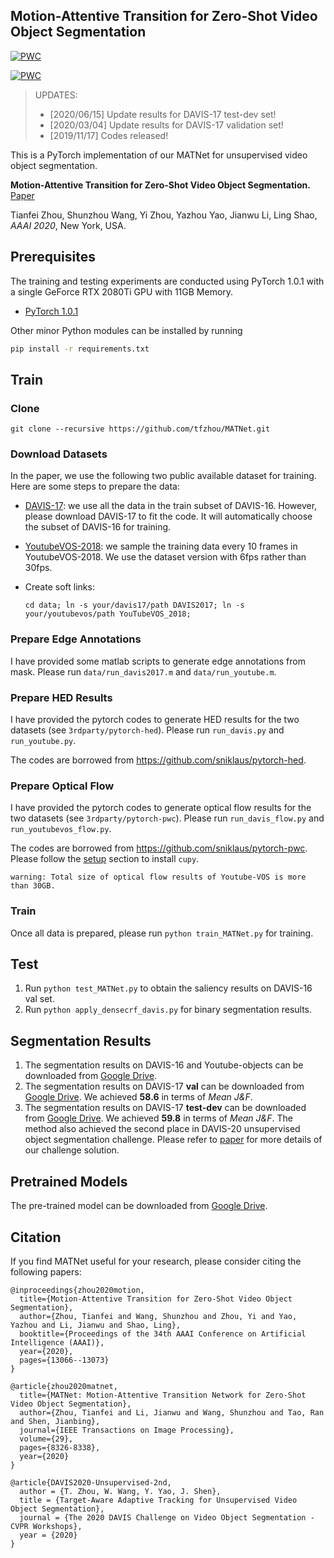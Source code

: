 ## Motion-Attentive Transition for Zero-Shot Video Object Segmentation

[![PWC](https://img.shields.io/endpoint.svg?url=https://paperswithcode.com/badge/motion-attentive-transition-for-zero-shot/unsupervised-video-object-segmentation-on)](https://paperswithcode.com/sota/unsupervised-video-object-segmentation-on?p=motion-attentive-transition-for-zero-shot)

[![PWC](https://img.shields.io/endpoint.svg?url=https://paperswithcode.com/badge/matnet-motion-attentive-transition-network/unsupervised-video-object-segmentation-on-4)](https://paperswithcode.com/sota/unsupervised-video-object-segmentation-on-4?p=matnet-motion-attentive-transition-network)

> UPDATES:<br>
> - [2020/06/15] Update results for DAVIS-17 test-dev set!
> - [2020/03/04] Update results for DAVIS-17 validation set!
> - [2019/11/17] Codes released!

This is a PyTorch implementation of our MATNet for unsupervised video object segmentation.

**Motion-Attentive Transition for Zero-Shot Video Object Segmentation.** [Paper](https://arxiv.org/abs/2003.04253)

Tianfei Zhou, Shunzhou Wang, Yi Zhou, Yazhou Yao, Jianwu Li, Ling Shao, *AAAI 2020*, New York, USA.

## Prerequisites

The training and testing experiments are conducted using PyTorch 1.0.1 with a single GeForce RTX 2080Ti GPU with 11GB Memory.
- [PyTorch 1.0.1](https://github.com/pytorch/pytorch)
                   
Other minor Python modules can be installed by running

```bash
pip install -r requirements.txt
```

## Train

### Clone
```git clone --recursive https://github.com/tfzhou/MATNet.git```

### Download Datasets
In the paper, we use the following two public available dataset for training. Here are some steps to prepare the data:
- [DAVIS-17](https://davischallenge.org/davis2017/code.html): we use all the data in the train subset of DAVIS-16. 
    However, please download DAVIS-17 to fit the code. It will automatically choose the subset of DAVIS-16 for training. 
- [YoutubeVOS-2018](https://youtube-vos.org/dataset/): we sample the training data every 10 frames in YoutubeVOS-2018. We use the dataset version with 6fps rather than 30fps.
- Create soft links:

    ```cd data; ln -s your/davis17/path DAVIS2017; ln -s your/youtubevos/path YouTubeVOS_2018;```
    
### Prepare Edge Annotations
I have provided some matlab scripts to generate edge annotations from mask. Please run ```data/run_davis2017.m``` 
and ```data/run_youtube.m```.

### Prepare HED Results
I have provided the pytorch codes to generate HED results for the two datasets (see ```3rdparty/pytorch-hed```).
Please run ```run_davis.py``` and ```run_youtube.py```. 

The codes are borrowed from https://github.com/sniklaus/pytorch-hed. 

### Prepare Optical Flow
I have provided the pytorch codes to generate optical flow results for the two datasets (see ```3rdparty/pytorch-pwc```).
Please run ```run_davis_flow.py``` and ```run_youtubevos_flow.py```. 

The codes are borrowed from https://github.com/sniklaus/pytorch-pwc. 
Please follow the [setup](https://github.com/sniklaus/pytorch-pwc#setup) section to install ```cupy```. 

`warning: Total size of optical flow results of Youtube-VOS is more than 30GB.`

### Train
Once all data is prepared, please run ```python train_MATNet.py``` for training.

## Test
1. Run ```python test_MATNet.py``` to obtain the saliency results on DAVIS-16 val set.
2. Run ```python apply_densecrf_davis.py``` for binary segmentation results.


## Segmentation Results

1. The segmentation results on DAVIS-16 and Youtube-objects can be downloaded from [Google Drive](https://drive.google.com/file/d/1d23TGBtrr11g8KFAStwewTyxLq2nX4PT/view?usp=sharing).
2. The segmentation results on DAVIS-17 __val__ can be downloaded from [Google Drive](https://drive.google.com/open?id=1GTqjWc7tktw92tBNKln2eFmb9WzdcVrz). We achieved __58.6__ in terms of _Mean J&F_.
3. The segmentation results on DAVIS-17 __test-dev__ can be downloaded from [Google Drive](https://drive.google.com/file/d/1Ood-rr0d4YRFSrGGh6yVpYvOvE_h0tVK/view?usp=sharing). We achieved __59.8__ in terms of _Mean J&F_. The method also achieved the second place in DAVIS-20 unsupervised object segmentation challenge. Please refer to [paper](https://davischallenge.org/challenge2020/papers/DAVIS-Unsupervised-Challenge-2nd-Team.pdf) for more details of our challenge solution.

## Pretrained Models

The pre-trained model can be downloaded from [Google Drive](https://drive.google.com/file/d/1XlenYXgQjoThgRUbffCUEADS6kE4lvV_/view?usp=sharing).

## Citation
If you find MATNet useful for your research, please consider citing the following papers:
```
@inproceedings{zhou2020motion,
  title={Motion-Attentive Transition for Zero-Shot Video Object Segmentation},
  author={Zhou, Tianfei and Wang, Shunzhou and Zhou, Yi and Yao, Yazhou and Li, Jianwu and Shao, Ling},
  booktitle={Proceedings of the 34th AAAI Conference on Artificial Intelligence (AAAI)},
  year={2020},
  pages={13066--13073}
}

@article{zhou2020matnet,
  title={MATNet: Motion-Attentive Transition Network for Zero-Shot Video Object Segmentation},
  author={Zhou, Tianfei and Li, Jianwu and Wang, Shunzhou and Tao, Ran and Shen, Jianbing},
  journal={IEEE Transactions on Image Processing},
  volume={29},
  pages={8326-8338},
  year={2020}
}

@article{DAVIS2020-Unsupervised-2nd,
  author = {T. Zhou, W. Wang, Y. Yao, J. Shen},
  title = {Target-Aware Adaptive Tracking for Unsupervised Video Object Segmentation},
  journal = {The 2020 DAVIS Challenge on Video Object Segmentation - CVPR Workshops},
  year = {2020}
}
```


